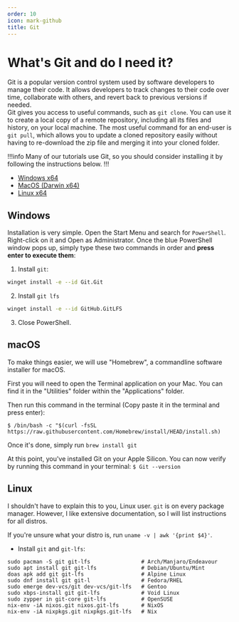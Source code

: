 ```yaml
---
order: 10
icon: mark-github
title: Git
---
```


# What's Git and do I need it?

Git is a popular version control system used by software developers to manage their code. It allows developers to track changes to their code over time, collaborate with others, and revert back to previous versions if needed.   
Git gives you access to useful commands, such as `git clone`. You can use it to create a local copy of a remote repository, including all its files and history, on your local machine. The most useful command for an end-user is `git pull`, which allows you to update a cloned repository easily without having to re-download the zip file and merging it into your cloned folder.

!!!info
Many of our tutorials use Git, so you should consider installing it by following the instructions below.
!!!

- [Windows x64](https://docs.pygmalion.chat/tools/git/#windows)
- [MacOS (Darwin x64)](https://docs.pygmalion.chat/tools/git/#macos)
- [Linux x64](https://docs.pygmalion.chat/tools/git/#linux)


## Windows

Installation is very simple. Open the Start Menu and search for `PowerShell`. Right-click on it and Open as Administrator. Once the blue PowerShell window pops up, simply type these two commands in order and **press enter to execute them**:

1. Install `git`:
```bash
winget install -e --id Git.Git
```

2. Install `git lfs`
```bash
winget install -e --id GitHub.GitLFS
```

3. Close PowerShell.

<!-- You can easily install Git by following a few simple steps. Start by navigating to your desktop and then hold down the Shift key while right-clicking. From the context menu, select the option to `Open PowerShell Window here`.

![](/static/OpenPSWindows.PNG)

In the PowerShell, run this command : `Set-ExecutionPolicy RemoteSigned -Scope CurrentUser` (Copy paste it into the PowerShell and press enter).

You should get a message asking you if you want to change the "execution policy", press `y` then enter.

![](/static/PSExecutionPolicy.PNG)

Once it's done, run those two command one by one:

`irm get.scoop.sh | iex`

`scoop install git`

!!!success You're done
Git should be properly installed now.
!!! -->

## macOS
To make things easier, we will use "Homebrew", a commandline software installer for macOS.

First you will need to open the Terminal application on your Mac. You can find it in the "Utilities" folder within the "Applications" folder.

Then run this command in the terminal (Copy paste it in the terminal and press enter):

 ```
 $ /bin/bash -c "$(curl -fsSL https://raw.githubusercontent.com/Homebrew/install/HEAD/install.sh)
 ``` 

Once it's done, simply run `brew install git`

At this point, you've installed Git on your Apple Silicon. You can now verify by running this command in your terminal: `$ Git --version`


## Linux

I shouldn't have to explain this to you, Linux user. `git` is on every package manager. However, I like extensive documentation, so I will list instructions for all distros.

If you're unsure what your distro is, run `uname -v | awk '{print $4}'`.
- Install `git` and `git-lfs`:

```
sudo pacman -S git git-lfs                # Arch/Manjaro/Endeavour
sudo apt install git git-lfs              # Debian/Ubuntu/Mint
doas apk add git git-lfs                  # Alpine Linux
sudo dnf install git git-l                # Fedora/RHEL
sudo emerge dev-vcs/git dev-vcs/git-lfs   # Gentoo
sudo xbps-install git git-lfs             # Void Linux
sudo zypper in git-core git-lfs           # OpenSUSE
nix-env -iA nixos.git nixos.git-lfs       # NixOS
nix-env -iA nixpkgs.git nixpkgs.git-lfs   # Nix
```